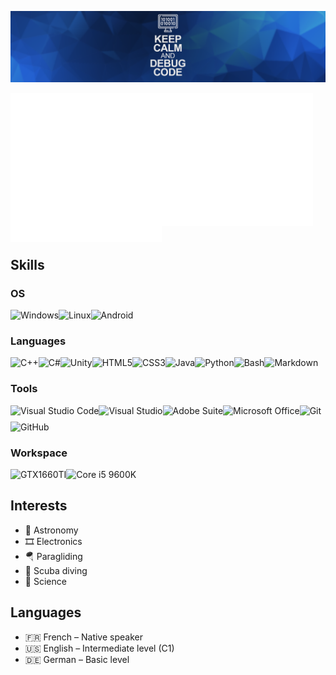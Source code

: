 ![](/Banner.png)

<img align="left" width="48%" alt="metrics" src="https://github.com/Paracetamol56/Paracetamol56/blob/main/metrics.svg"/>
<img width="48%" alt="metrics" src="https://github.com/Paracetamol56/Paracetamol56/blob/main/metrics2.svg"/>

<br>
<br>

## Skills

### OS

<img align="left" alt="Windows" height="26px" src="https://img.shields.io/badge/Windows-0078D6?style=for-the-badge&logo=windows&logoColor=white"/>
<img align="left" alt="Linux" height="26px" src="https://img.shields.io/badge/Linux-FCC624?style=for-the-badge&logo=linux&logoColor=black"/>
<img alt="Android" height="26px" src="https://img.shields.io/badge/Android-3DDC84?style=for-the-badge&logo=android&logoColor=white"/>

### Languages

<img align="left" alt="C++" height="26px" src="https://img.shields.io/badge/C%2B%2B-00599C?style=for-the-badge&logo=c%2B%2B&logoColor=white"/>
<img align="left" alt="C#" height="26px" src="https://img.shields.io/badge/C%23-239120?style=for-the-badge&logo=c-sharp&logoColor=white"/>
<img align="left" alt="Unity" height="26px" src="https://img.shields.io/badge/Unity-100000?style=for-the-badge&logo=unity&logoColor=white"/>
<img align="left" alt="HTML5" height="26px" src="https://img.shields.io/badge/HTML5-E34F26?style=for-the-badge&logo=html5&logoColor=white"/>
<img align="left" alt="CSS3" height="26px" src="https://img.shields.io/badge/CSS-239120?&style=for-the-badge&logo=css3&logoColor=white"/>
<img align="left" alt="Java" height="26px" src="https://img.shields.io/badge/Java-ED8B00?style=for-the-badge&logo=java&logoColor=white"/>
<img align="left" alt="Python" height="26px" src="https://img.shields.io/badge/Python-3776AB?style=for-the-badge&logo=python&logoColor=white"/>
<img align="left" alt="Bash" height="26px" src="https://img.shields.io/badge/Shell_Script-121011?style=for-the-badge&logo=gnu-bash&logoColor=white"/>
<img alt="Markdown" height="26px" src="https://img.shields.io/badge/Markdown-000000?style=for-the-badge&logo=markdown&logoColor=white"/>

### Tools

<img align="left" alt="Visual Studio Code" height="26px" src="https://img.shields.io/badge/Visual_Studio_Code-0078D4?style=for-the-badge&logo=visual%20studio%20code&logoColor=white"/>
<img align="left" alt="Visual Studio" height="26px" src="https://img.shields.io/badge/Visual_Studio_2019-5C2D91?style=for-the-badge&logo=visual%20studio&logoColor=white"/>
<img align="left" alt="Adobe Suite" height="26px" src="https://img.shields.io/badge/Adobe%20suite-FF0000?style=for-the-badge&logo=adobe&logoColor=white"/>
<img align="left" alt="Microsoft Office" height="26px" src="https://img.shields.io/badge/Microsoft_Office-D83B01?style=for-the-badge&logo=microsoft-office&logoColor=white"/>
<img align="left" alt="Git" height="26px" src="https://img.shields.io/badge/Git-F05032?style=for-the-badge&logo=git&logoColor=white"/>
<img alt="GitHub" height="26px" src="https://img.shields.io/badge/GitHub-100000?style=for-the-badge&logo=github&logoColor=white"/>

### Workspace

<img align="left" alt="GTX1660TI" height="26px" src="https://img.shields.io/badge/NVIDIA-GTX1660TI-76B900?style=for-the-badge&logo=nvidia&logoColor=white"/>
<img alt="Core i5 9600K" height="26px" src="https://img.shields.io/badge/Intel-Core_i5_9th-0071C5?style=for-the-badge&logo=intel&logoColor=white"/>

## Interests

- 🔭 Astronomy
- 🎞 Electronics
- 🪂 Paragliding
- 🤿 Scuba diving
- 🧪 Science

## Languages

- 🇫🇷 French – Native speaker
- 🇺🇸 English – Intermediate level (C1)
- 🇩🇪 German – Basic level

<br />

<!---
Paracetamol56/Paracetamol56 is a ✨ special ✨ repository because its `README.md` (this file) appears on your GitHub profile.
You can click the Preview link to take a look at your changes.
--->

